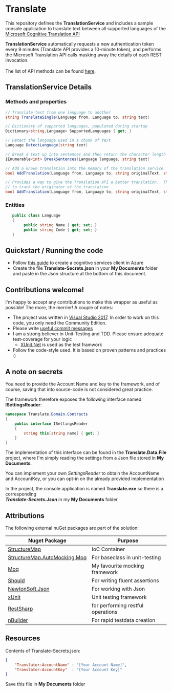 # Translate
This repository defines  the **TranslationService** and includes a sample console application to translate text between all supported languages of the [Microsoft Cognitive Translation API](https://www.microsoft.com/cognitive-services/en-us/translator-api)

**TranslationService** automatically requests a new authentication token every 9 minutes (Translate API provides a 10-minute token), and performs the Microsoft Translation API calls masking away the details of each REST invocation.<br />
<br />
The list of API methods can be found [here](http://docs.microsofttranslator.com/text-translate.html#!/default).

## TranslationService Details
### Methods and properties
```csharp
// Translate text from one language to another
string TranslateSingle(Language from, Language to, string text)

// Dictionary of supported languages, populated during startup
Dictionary<string,Language> SupportedLanguages { get; }

// Detect the language used in a chunk of text
Language DetectLanguage(string text)

// Break a text up into sentences and then return the character length for each sentence
IEnumerable<int> BreakSentences(Language language, string text)

// Add a known translation into the memory of the translation service
bool AddTranslation(Language from, Language to, string originalText, string translatedText);

// Provides a way to give the Translation API a better translation.  The userName is required 
// to track the originator of the translation
bool AddTranslation(Language from, Language to, string originalText, string translatedText, string userName);
```

### Entities
```csharp
   public class Language
   {
        public string Name { get; set; }
        public string Code { get; set; }
   }
```


## Quickstart / Running the code 
* Follow [this guide](http://docs.microsofttranslator.com/text-translate.html) to create a cognitive services client in Azure
* Create the file **Translate-Secrets.json** in your **My Documents** folder and paste in the Json structure at the bottom of this document. 


## Contributions welcome!
I'm happy to accept any contributions to make this wrapper as useful as possible! The more, the merrier!
A couple of notes: 
- The project was written in [Visual Studio 2017](https://www.visualstudio.com). In order to work on this code, you only need the Community Edition.
- Please write [useful commit messages](https://chris.beams.io/posts/git-commit/)
- I am a strong believer in Unit-Testing and TDD. Please ensure adequate test-coverage for your logic
    - [XUnit.Net](https://xunit.github.io/) is used as the test framwork
- Follow the code-style used. It is based on proven patterns and practices :)


## A note on secrets
You need to provide the Account Name and key to the framework, and of course, saving that into source-code is not considered great practice.<br />

The framework therefore exposes the following interface named **ISettingsReader**:

```csharp
namespace Translate.Domain.Contracts
{
    public interface ISettingsReader
    {
        string this[string name] { get; }
    }
}
```
The implementation of this interface can be found in the **Translate.Data.File** project, where I'm simply reading the settings from a Json file stored in **My Documents**. 


You can implement your own *SettingsReader* to obtain the AccountName and AccountKey, or you can opt-in on the already
provided implementation

In the project, the console application is named **Translate.exe** so there is a corresponding<br />
***Translate-Secrets.Json*** in my **My Documents** folder

## Attributions
The following external nuGet packages are part of the solution:

| Nuget Package                                                                                 | Purpose                           |
| -------------                                                                                 | -------                           |
| [StructureMap](http://www.nuget.org/packages/StructureMap/)                                   | IoC Container                     | 
| [StructureMap.AutoMocking.Moq](http://www.nuget.org/packages/structuremap.automocking.moq/)   | For baseclass in unit-testing     | 
| [Moq](http://www.nuget.org/packages/Moq/)                                                     | My favourite mocking framework    |
| [Should](http://www.nuget.org/packages/Should/)                                               | For writing fluent assertions     |
| [NewtonSoft.Json](https://www.nuget.org/packages/Newtonsoft.Json)                             | For working with Json             |
| [xUnit](http://www.nuget.org/packages/xunit/)                                                 | Unit testing framework            |
| [RestSharp](http://www.nuget.org/packages/RestSharp/)                                         | for performing restful operations |
| [nBuilder](https://code.google.com/archive/p/nbuilder/)                                       | For rapid testdata creation       |


## Resources

Contents of Translate-Secrets.json:
```Json
{
    "Translator:AccountName" : "[Your Account Name]",
    "Translator:AccountKey"  : "[Your Account Key]"
}
```
Save this file in **My Documents** folder



